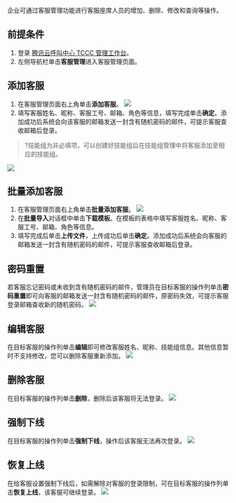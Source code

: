 企业可通过客服管理功能进行客服座席人员的增加、删除、修改和查询等操作。

## 前提条件
1. 登录 [腾讯云呼叫中心 TCCC 管理工作台](https://cloud.tencent.com/document/product/679/73497#logintccc)。
2. 左侧导航栏单击**客服管理**进入客服管理页面。

## 添加客服
1. 在客服管理页面右上角单击**添加客服**。
![](https://qcloudimg.tencent-cloud.cn/raw/6e972ed4c256dd5c39a1cc2973032610.png)
2. 填写客服姓名、昵称、客服工号、邮箱、角色等信息，填写完成单击**确定**。添加成功后系统会向该客服的邮箱发送一封含有随机密码的邮件，可提示客服查收邮箱后登录。
>?技能组为非必填项，可以创建好技能组后在技能组管理中将客服添加至相应的技能组。
>
![](https://qcloudimg.tencent-cloud.cn/raw/8fed73e85382170958ecfe7f63fe56e8.png)

## 批量添加客服
1. 在客服管理页面右上角单击**批量添加客服**。
![](https://qcloudimg.tencent-cloud.cn/raw/613e6f736b8d5099b455e4d3fcf278e1.png)
2. 在**批量导入**对话框中单击**下载模板**。在模板的表格中填写客服姓名、昵称、客服工号、邮箱、角色等信息。
3. 填写完成后单击**上传文件**，上传成功后单击**确定**。添加成功后系统会向客服的邮箱发送一封含有随机密码的邮件，可提示客服查收邮箱后登录。

## 密码重置
若客服忘记密码或未收到含有随机密码的邮件，管理员在目标客服的操作列单击**密码重置**即可向客服的邮箱发送一封含有随机密码的邮件，原密码失效，可提示客服登录邮箱查收新的随机密码。
![](https://qcloudimg.tencent-cloud.cn/raw/19e76289ce3ebe8e4956b231b7cf18f9.png)

## 编辑客服
在目标客服的操作列单击**编辑**即可修改客服姓名、昵称、技能组信息。其他信息暂时不支持修改，您可以删除客服重新添加。
![](https://qcloudimg.tencent-cloud.cn/raw/fc6c233296d313c406ed2ec89b809518.png)

## 删除客服
在目标客服的操作列单击**删除**，删除后该客服将无法登录。
![](https://qcloudimg.tencent-cloud.cn/raw/8c080aa26a5ef9ad65cd2987737a8381.png)

## 强制下线
在目标客服的操作列单击**强制下线**，操作后该客服无法再次登录。
![](https://qcloudimg.tencent-cloud.cn/raw/5048b8f230a34e7a0624c0da43faeb89.png)

## 恢复上线
在给客服设置强制下线后，如需解除对客服的登录限制，可在目标客服的操作列单击**恢复上线**，该客服可继续登录。
![](https://qcloudimg.tencent-cloud.cn/raw/9dae7a9c0764eb5afe997f2b087d6ffb.png)
